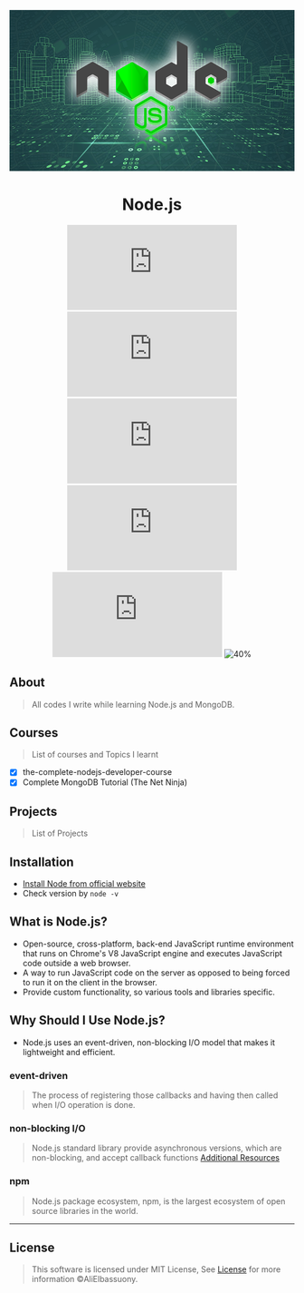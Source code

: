 <div align="center">

![Node.js](https://github.com/AliElbassuony/TryHackMe/blob/main/images/nodejs_cover_photo_smaller_size.png)

</div>

<h1 align="center"> Node.js </h1>

<div align="center">

[![GitHub contributors](https://img.shields.io/github/contributors/AliElbassuony/Practice-Node.js)](https://github.com/AliElbassuony/Practice-Node.js/contributors)
[![GitHub issues](https://img.shields.io/github/issues/AliElbassuony/Practice-Node.js)](https://github.com/AliElbassuony/Practice-Node.js/issues)
[![GitHub forks](https://img.shields.io/github/forks/AliElbassuony/Practice-Node.js)](https://github.com/AliElbassuony/Practice-Node.js/network)
[![GitHub stars](https://img.shields.io/github/stars/AliElbassuony/Practice-Node.js)](https://github.com/AliElbassuony/Practice-Node.js/stargazers)
[![GitHub license](https://img.shields.io/github/license/AliElbassuony/Practice-Node.js)](https://github.com/AliElbassuony/Practice-Node.js/blob/master/LICENSE)
![40%](https://progress-bar.dev/40/?title=Progress)

</div>

## About

> All codes I write while learning Node.js and MongoDB.

## Courses

> List of courses and Topics I learnt

- [x] the-complete-nodejs-developer-course
- [X] Complete MongoDB Tutorial (The Net Ninja)

## Projects

> List of Projects

## Installation

- [Install Node from official website](https://nodejs.org/en/)
- Check version by `node -v`

## What is Node.js?

- Open-source, cross-platform, back-end JavaScript runtime environment that runs on Chrome's V8 JavaScript engine and executes JavaScript code outside a web browser.
- A way to run JavaScript code on the server as opposed to being forced to run it on the client in the browser.
- Provide custom functionality, so various tools and libraries specific.

## Why Should I Use Node.js?

- Node.js uses an event-driven, non-blocking I/O model that makes it lightweight and efficient.

### event-driven

> The process of registering those callbacks and having then called when I/O operation is done.

### non-blocking I/O

> Node.js standard library provide asynchronous versions, which are non-blocking, and accept callback functions [Additional Resources](https://nodejs.org/en/docs/guides/blocking-vs-non-blocking/)

### npm

> Node.js package ecosystem, npm, is the largest ecosystem of open source libraries in the world.

----

## License

> This software is licensed under MIT License, See [License](https://github.com/AliElbassuony/Practice-Node.js/blob/main/LICENSE) for more information ©AliElbassuony.
